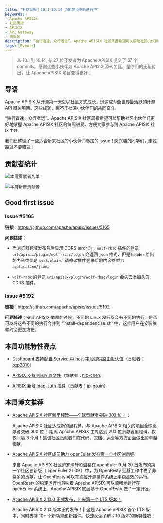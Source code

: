 ```yaml
---
title: "社区周报｜10.1-10.14 功能亮点更新进行中"
keywords:
- Apache APISIX
- 社区周报
- APISIX
- API Gateway
- 贡献者
description: “独行者速，众行者远”。Apache APISIX 社区周报希望可以帮助社区小伙伴们更好地掌握 Apache APISIX 社区的每周进展，方便大家参与到 Apache APISIX 社区中来。
tags: [Events]
---
```

> 从 10.1 到 10.14, 有 27 位开发者为 Apache APISIX 提交了 67 个 commits。感谢这些小伙伴为 Apache APISIX 添砖加瓦，是你们的无私付出，让 Apache APISIX 项目变得更好！
<!--truncate-->

## 导语

Apache APISIX 从开源第一天就以社区方式成长，迅速成为全世界最活跃的开源 API 网关项目。这些成就，离不开社区小伙伴们的共同奋斗。

“独行者速，众行者远”。Apache APISIX 社区周报希望可以帮助社区小伙伴们更好地掌握 Apache APISIX 社区的每周进展，方便大家参与到 Apache APISIX 社区中来。

我们还整理了一些适合新来社区的小伙伴们参加的 issue！感兴趣的同学们，走过路过不要错过！

## 贡献者统计

![本周贡献者名单](https://static.apiseven.com/202108/1634183939241-a87516e5-cb52-4532-87e2-306c09155a70.png)

![本周新晋贡献者](https://static.apiseven.com/202108/1634183019951-bcf250cd-e5b5-443e-afc4-3cfdef0d6eab.jpg)

## Good first issue

### Issue #5165

**链接**：https://github.com/apache/apisix/issues/5165

**问题描述**：

- 当浏览器跨域发布然后显示 CORS error 时，`wolf-rbac` 插件的登录 `url/apisix/plugin/wolf-rbac/login` 会返回 `json` 格式，但是 `header` 给出的内容类型是 `text/plain`，请修改插件登录后的内容类型为 `application/json`。

- `wolf-rabc` 的登录 `uri/apisix/plugin/wolf-rbac/login` 会失去添加头的 CORS 插件。

### Issue #5192

**链接**：https://github.com/apache/apisix/issues/5192

**问题描述**：安装 APISIX 依赖的时候，不同的 Linux 发行版会有不同的执行。是否可以将这些不同的执行合并到 “install-dependencise.sh” 中，这样用户在安装依赖时会更加方便。

## 本周功能特性亮点

- [Dashboard 支持配置 Service 中 host 字段提供路由默认值](https://github.com/apache/apisix-dashboard/pull/2149)（贡献者：[bzp2010](https://github.com/bzp2010)）

- [APISIX 支持测试配置文件](https://github.com/apache/apisix/pull/5171)（贡献者：[nic-chen](https://github.com/nic-chen)）

- [APISIX 新增 ldap-auth 插件](https://github.com/apache/apisix/pull/3894)（贡献者：[jp-gouin](https://github.com/jp-gouin)）

## 本周博文推荐

- [Apache APISIX 社区新里程碑——全球贡献者突破 300 位！](https://apisix.apache.org/zh/blog/2021/10/13/celebrating-300-contributors-of-apisix)：

  Apache APISIX 社区达成新的里程碑，与 Apache APISIX 相关的项目全球贡献者突破 300 位！ 距离 Apache APISIX 主库达到 200 位贡献者里程碑，仅仅间隔 3 个月！感谢社区贡献者们在代码、文档、运营等方方面面做出的卓越贡献。

- [Apache APISIX 社区成员助力 openEuler 发布第一个社区创新版](https://apisix.apache.org/zh/blog/2021/10/01/openEuler)

  来自 Apache APISIX 社区的罗泽轩和温铭在 openEuler 9 月 30 日发布的第一个社区创新版（ openEuler 21.09 ）中，为 OpenResty 迁移工作中做了非常多的贡献，让 OpenResty 可以在欧拉开源操作系统上平稳高效的运行。OpenResty 的稳定运行也意味着 Apache APISIX 可以顺畅地运行在 openEuler 系统上，Apache APISIX 底层基于 OpenResty 做了一定开发。

- [Apache APISIX 2.10.0 正式发布，带来第一个 LTS 版本！](https://apisix.apache.org/zh/blog/2021/09/29/release-apache-apisix-2.10)

  Apache APISIX 2.10 版本正式发布！🎉 这是 Apache APISIX 首个 LTS 版本，同时支持 10+ 个新功能和新插件。快速阅读了解 2.10 版本的新特性吧！